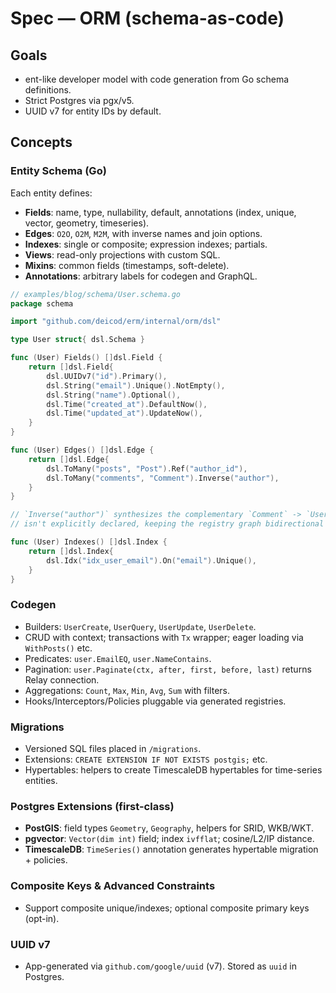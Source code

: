 # Spec — ORM (schema-as-code)

## Goals
- ent-like developer model with code generation from Go schema definitions.
- Strict Postgres via pgx/v5.
- UUID v7 for entity IDs by default.

## Concepts

### Entity Schema (Go)
Each entity defines:
- **Fields**: name, type, nullability, default, annotations (index, unique, vector, geometry, timeseries).
- **Edges**: `O2O`, `O2M`, `M2M`, with inverse names and join options.
- **Indexes**: single or composite; expression indexes; partials.
- **Views**: read-only projections with custom SQL.
- **Mixins**: common fields (timestamps, soft-delete).
- **Annotations**: arbitrary labels for codegen and GraphQL.

```go
// examples/blog/schema/User.schema.go
package schema

import "github.com/deicod/erm/internal/orm/dsl"

type User struct{ dsl.Schema }

func (User) Fields() []dsl.Field {
    return []dsl.Field{
        dsl.UUIDv7("id").Primary(),
        dsl.String("email").Unique().NotEmpty(),
        dsl.String("name").Optional(),
        dsl.Time("created_at").DefaultNow(),
        dsl.Time("updated_at").UpdateNow(),
    }
}

func (User) Edges() []dsl.Edge {
    return []dsl.Edge{
        dsl.ToMany("posts", "Post").Ref("author_id"),
        dsl.ToMany("comments", "Comment").Inverse("author"),
    }
}

// `Inverse("author")` synthesizes the complementary `Comment` -> `User` edge during codegen if it
// isn't explicitly declared, keeping the registry graph bidirectional by default.

func (User) Indexes() []dsl.Index {
    return []dsl.Index{
        dsl.Idx("idx_user_email").On("email").Unique(),
    }
}
```

### Codegen
- Builders: `UserCreate`, `UserQuery`, `UserUpdate`, `UserDelete`.
- CRUD with context; transactions with `Tx` wrapper; eager loading via `WithPosts()` etc.
- Predicates: `user.EmailEQ`, `user.NameContains`. 
- Pagination: `user.Paginate(ctx, after, first, before, last)` returns Relay connection.
- Aggregations: `Count`, `Max`, `Min`, `Avg`, `Sum` with filters.
- Hooks/Interceptors/Policies pluggable via generated registries.

### Migrations
- Versioned SQL files placed in `/migrations`.
- Extensions: `CREATE EXTENSION IF NOT EXISTS postgis;` etc.
- Hypertables: helpers to create TimescaleDB hypertables for time-series entities.

### Postgres Extensions (first-class)
- **PostGIS**: field types `Geometry`, `Geography`, helpers for SRID, WKB/WKT.
- **pgvector**: `Vector(dim int)` field; index `ivfflat`; cosine/L2/IP distance.
- **TimescaleDB**: `TimeSeries()` annotation generates hypertable migration + policies.

### Composite Keys & Advanced Constraints
- Support composite unique/indexes; optional composite primary keys (opt-in).

### UUID v7
- App-generated via `github.com/google/uuid` (v7). Stored as `uuid` in Postgres.
